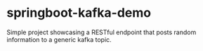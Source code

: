 # springboot-kafka-demo

Simple project showcasing a RESTful endpoint that posts random information to a generic kafka topic.